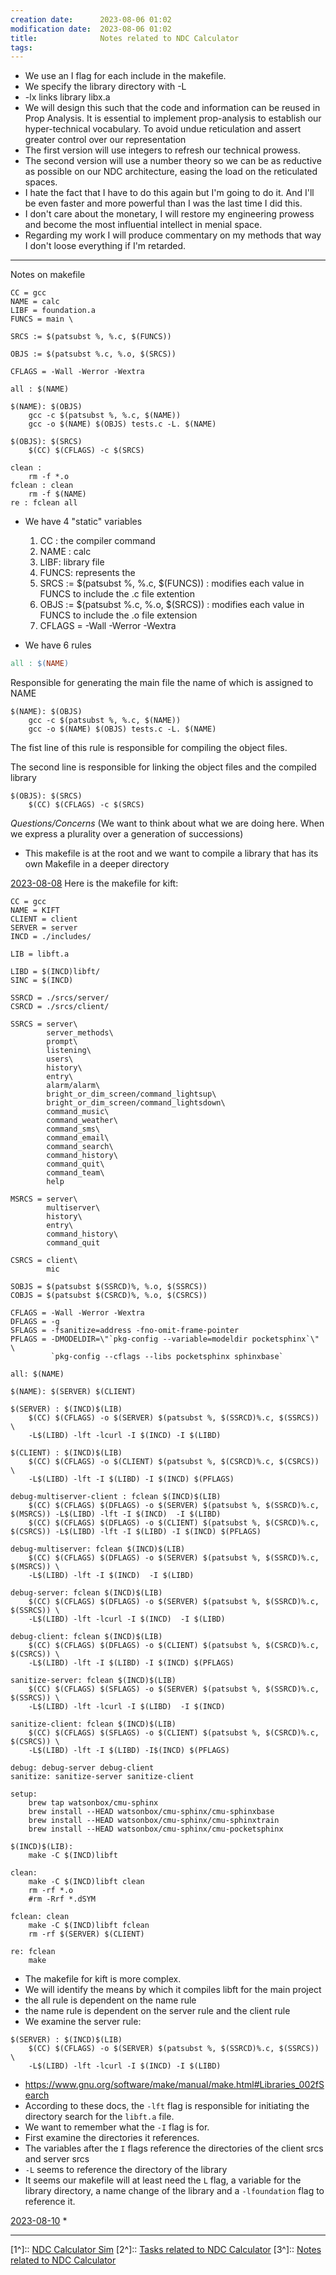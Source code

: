 ```yaml
---
creation date:		2023-08-06 01:02
modification date:	2023-08-06 01:02
title: 				Notes related to NDC Calculator
tags:
---
```

* We use an I flag for each include in the makefile.
* We specify the library directory with -L
* -lx links library libx.a 
* We will design this such that the code and information can be reused in Prop Analysis. It is essential to implement prop-analysis to establish our hyper-technical vocabulary. To avoid undue reticulation and assert greater control over our representation
* The first version will use integers to refresh our technical prowess.
* The second version will use a number theory so we can be as reductive as possible on our NDC architecture, easing the load on the reticulated spaces. 
* I hate the fact that I have to do this again but I'm going to do it. And I'll be even faster and more powerful than I was the last time I did this. 
* I don't care about the monetary, I will restore my engineering prowess and become the most influential intellect in menial space. 
* Regarding my work I will produce commentary on my methods that way I don't loose everything if I'm retarded.

---
Notes on makefile
```
CC = gcc
NAME = calc
LIBF = foundation.a
FUNCS = main \

SRCS := $(patsubst %, %.c, $(FUNCS))

OBJS := $(patsubst %.c, %.o, $(SRCS))

CFLAGS = -Wall -Werror -Wextra

all : $(NAME)

$(NAME): $(OBJS)
	gcc -c $(patsubst %, %.c, $(NAME))
	gcc -o $(NAME) $(OBJS) tests.c -L. $(NAME)

$(OBJS): $(SRCS)
	$(CC) $(CFLAGS) -c $(SRCS)

clean :
	rm -f *.o
fclean : clean
	rm -f $(NAME)
re : fclean all
```

* We have 4 "static" variables
	1. CC : the compiler command
	2. NAME : calc 
	3. LIBF: library file
	4. FUNCS: represents the 
	6. SRCS := $(patsubst %, %.c, $(FUNCS)) : modifies each value in FUNCS to include the .c file extention
	7. OBJS := $(patsubst %.c, %.o, $(SRCS)) : modifies each value in FUNCS to include the .o file extension
	8. CFLAGS = -Wall -Werror -Wextra

* We have 6 rules
```Makefile
all : $(NAME)
```
Responsible for generating the main file the name of which is assigned to NAME

```
$(NAME): $(OBJS)
	gcc -c $(patsubst %, %.c, $(NAME))
	gcc -o $(NAME) $(OBJS) tests.c -L. $(NAME)
```
The fist line of this rule is responsible for compiling the object files.

The second line is responsible for linking the object files and the compiled library

```
$(OBJS): $(SRCS)
	$(CC) $(CFLAGS) -c $(SRCS)
```

*Questions/Concerns* (We want to think about what we are doing here. When we express a plurality over a generation of successions)
* This makefile is at the root and we want to compile a library that has its own Makefile in a deeper directory 

[2023-08-08](2023-08-08.md)
Here is the makefile for kift:
```
CC = gcc
NAME = KIFT
CLIENT = client
SERVER = server
INCD = ./includes/

LIB = libft.a

LIBD = $(INCD)libft/
SINC = $(INCD)

SSRCD = ./srcs/server/
CSRCD = ./srcs/client/

SSRCS = server\
		server_methods\
		prompt\
		listening\
		users\
		history\
		entry\
		alarm/alarm\
		bright_or_dim_screen/command_lightsup\
		bright_or_dim_screen/command_lightsdown\
		command_music\
		command_weather\
		command_sms\
		command_email\
		command_search\
		command_history\
		command_quit\
		command_team\
		help

MSRCS = server\
		multiserver\
		history\
		entry\
		command_history\
		command_quit

CSRCS = client\
		mic

SOBJS = $(patsubst $(SSRCD)%, %.o, $(SSRCS))
COBJS = $(patsubst $(CSRCD)%, %.o, $(CSRCS))

CFLAGS = -Wall -Werror -Wextra
DFLAGS = -g
SFLAGS = -fsanitize=address -fno-omit-frame-pointer
PFLAGS = -DMODELDIR=\"`pkg-config --variable=modeldir pocketsphinx`\" \
		 `pkg-config --cflags --libs pocketsphinx sphinxbase`

all: $(NAME)

$(NAME): $(SERVER) $(CLIENT)

$(SERVER) : $(INCD)$(LIB)
	$(CC) $(CFLAGS) -o $(SERVER) $(patsubst %, $(SSRCD)%.c, $(SSRCS)) \
	-L$(LIBD) -lft -lcurl -I $(INCD) -I $(LIBD)

$(CLIENT) : $(INCD)$(LIB)
	$(CC) $(CFLAGS) -o $(CLIENT) $(patsubst %, $(CSRCD)%.c, $(CSRCS)) \
	-L$(LIBD) -lft -I $(LIBD) -I $(INCD) $(PFLAGS)

debug-multiserver-client : fclean $(INCD)$(LIB) 
	$(CC) $(CFLAGS) $(DFLAGS) -o $(SERVER) $(patsubst %, $(SSRCD)%.c, $(MSRCS)) -L$(LIBD) -lft -I $(INCD)  -I $(LIBD)
	$(CC) $(CFLAGS) $(DFLAGS) -o $(CLIENT) $(patsubst %, $(CSRCD)%.c, $(CSRCS)) -L$(LIBD) -lft -I $(LIBD) -I $(INCD) $(PFLAGS)

debug-multiserver: fclean $(INCD)$(LIB)
	$(CC) $(CFLAGS) $(DFLAGS) -o $(SERVER) $(patsubst %, $(SSRCD)%.c, $(MSRCS)) \
	-L$(LIBD) -lft -I $(INCD)  -I $(LIBD)

debug-server: fclean $(INCD)$(LIB)
	$(CC) $(CFLAGS) $(DFLAGS) -o $(SERVER) $(patsubst %, $(SSRCD)%.c, $(SSRCS)) \
	-L$(LIBD) -lft -lcurl -I $(INCD)  -I $(LIBD)

debug-client: fclean $(INCD)$(LIB)
	$(CC) $(CFLAGS) $(DFLAGS) -o $(CLIENT) $(patsubst %, $(CSRCD)%.c, $(CSRCS)) \
	-L$(LIBD) -lft -I $(LIBD) -I $(INCD) $(PFLAGS)

sanitize-server: fclean $(INCD)$(LIB)
	$(CC) $(CFLAGS) $(SFLAGS) -o $(SERVER) $(patsubst %, $(SSRCD)%.c, $(SSRCS)) \
	-L$(LIBD) -lft -lcurl -I $(LIBD)  -I $(INCD)

sanitize-client: fclean $(INCD)$(LIB)
	$(CC) $(CFLAGS) $(SFLAGS) -o $(CLIENT) $(patsubst %, $(CSRCD)%.c, $(CSRCS)) \
	-L$(LIBD) -lft -I $(LIBD) -I$(INCD) $(PFLAGS)

debug: debug-server debug-client
sanitize: sanitize-server sanitize-client

setup:
	brew tap watsonbox/cmu-sphinx
	brew install --HEAD watsonbox/cmu-sphinx/cmu-sphinxbase
	brew install --HEAD watsonbox/cmu-sphinx/cmu-sphinxtrain
	brew install --HEAD watsonbox/cmu-sphinx/cmu-pocketsphinx

$(INCD)$(LIB):
	make -C $(INCD)libft

clean:
	make -C $(INCD)libft clean
	rm -rf *.o
	#rm -Rrf *.dSYM

fclean: clean
	make -C $(INCD)libft fclean
	rm -rf $(SERVER) $(CLIENT)

re: fclean
	make
```

* The makefile for kift is more complex.
* We will identify the means by which it compiles libft for the main project
* the all rule is dependent on the name rule
* the name rule is dependent on the server rule and the client rule
* We examine the server rule:
```
$(SERVER) : $(INCD)$(LIB)
	$(CC) $(CFLAGS) -o $(SERVER) $(patsubst %, $(SSRCD)%.c, $(SSRCS)) \
	-L$(LIBD) -lft -lcurl -I $(INCD) -I $(LIBD)
```
* https://www.gnu.org/software/make/manual/make.html#Libraries_002fSearch
* According to these docs, the `-lft` flag is responsible for initiating the directory search for the `libft.a` file.
* We want to remember what the `-I` flag is for. 
* First examine the directories it references.
* The variables after the `I` flags reference the directories of the client srcs and server srcs
* `-L`  seems to reference the directory of the library
* It seems our makefile will at least need the `L` flag, a variable for the library directory, a name change of the library and a `-lfoundation` flag to reference it. 

[2023-08-10](2023-08-10.md)
* 

---
[1^]:: [NDC Calculator Sim](NDC%20Calculator%20Sim.md)
[2^]:: [Tasks related to NDC Calculator](Tasks%20related%20to%20NDC%20Calculator.md)
[3^]:: [Notes related to NDC Calculator](Notes%20related%20to%20NDC%20Calculator.md)
